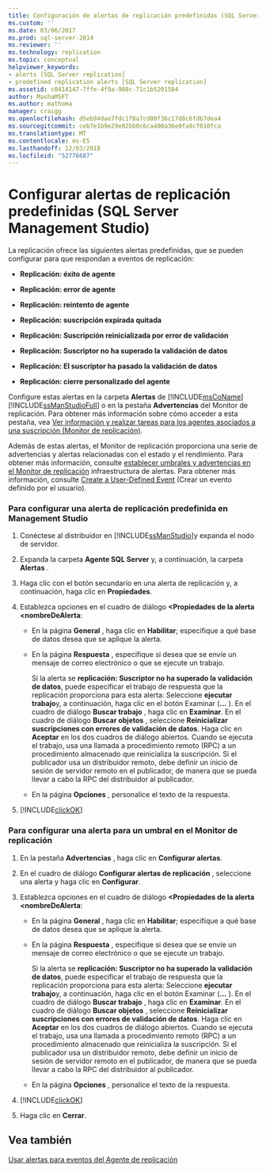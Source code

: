 ```yaml
---
title: Configuración de alertas de replicación predefinidas (SQL Server Management Studio) | Microsoft Docs
ms.custom: ''
ms.date: 03/06/2017
ms.prod: sql-server-2014
ms.reviewer: ''
ms.technology: replication
ms.topic: conceptual
helpviewer_keywords:
- alerts [SQL Server replication]
- predefined replication alerts [SQL Server replication]
ms.assetid: c0414147-7ffe-4f9a-908c-71c1b5201584
author: MashaMSFT
ms.author: mathoma
manager: craigg
ms.openlocfilehash: d5eb94dae7fdc1f8a7cd00f36c17d8c6fdb7dea4
ms.sourcegitcommit: ceb7e1b9e29e02bb0c6ca400a36e0fa9cf010fca
ms.translationtype: MT
ms.contentlocale: es-ES
ms.lasthandoff: 12/03/2018
ms.locfileid: "52776687"
---
```

# <a name="configure-predefined-replication-alerts-sql-server-management-studio"></a>Configurar alertas de replicación predefinidas (SQL Server Management Studio)
  La replicación ofrece las siguientes alertas predefinidas, que se pueden configurar para que respondan a eventos de replicación:  
  
-   **Replicación: éxito de agente**  
  
-   **Replicación: error de agente**  
  
-   **Replicación: reintento de agente**  
  
-   **Replicación: suscripción expirada quitada**  
  
-   **Replicación: Suscripción reinicializada por error de validación**  
  
-   **Replicación: Suscriptor no ha superado la validación de datos**  
  
-   **Replicación: El suscriptor ha pasado la validación de datos**  
  
-   **Replicación: cierre personalizado del agente**  
  
 Configure estas alertas en la carpeta **Alertas** de [!INCLUDE[msCoName](../../../includes/msconame-md.md)] [!INCLUDE[ssManStudioFull](../../../includes/ssmanstudiofull-md.md)] o en la pestaña **Advertencias** del Monitor de replicación. Para obtener más información sobre cómo acceder a esta pestaña, vea [Ver información y realizar tareas para los agentes asociados a una suscripción &#40;Monitor de replicación&#41;](../monitor/view-information-and-perform-tasks-for-a-subscription-replication-monitor.md).  
  
 Además de estas alertas, el Monitor de replicación proporciona una serie de advertencias y alertas relacionadas con el estado y el rendimiento. Para obtener más información, consulte [establecer umbrales y advertencias en el Monitor de replicación](../monitor/set-thresholds-and-warnings-in-replication-monitor.md) infraestructura de alertas. Para obtener más información, consulte [Create a User-Defined Event](../../../ssms/agent/create-a-user-defined-event.md) (Crear un evento definido por el usuario).  
  
### <a name="to-configure-a-predefined-replication-alert-in-management-studio"></a>Para configurar una alerta de replicación predefinida en Management Studio  
  
1.  Conéctese al distribuidor en [!INCLUDE[ssManStudio](../../../includes/ssmanstudio-md.md)]y expanda el nodo de servidor.  
  
2.  Expanda la carpeta **Agente SQL Server** y, a continuación, la carpeta **Alertas** .  
  
3.  Haga clic con el botón secundario en una alerta de replicación y, a continuación, haga clic en **Propiedades**.  
  
4.  Establezca opciones en el cuadro de diálogo **\<Propiedades de la alerta <nombreDeAlerta**:  
  
    -   En la página **General** , haga clic en **Habilitar**; especifique a qué base de datos desea que se aplique la alerta.  
  
    -   En la página **Respuesta** , especifique si desea que se envíe un mensaje de correo electrónico o que se ejecute un trabajo.  
  
         Si la alerta se **replicación: Suscriptor no ha superado la validación de datos**, puede especificar el trabajo de respuesta que la replicación proporciona para esta alerta: Seleccione **ejecutar trabajo**y, a continuación, haga clic en el botón Examinar (**...** ). En el cuadro de diálogo **Buscar trabajo** , haga clic en **Examinar**. En el cuadro de diálogo **Buscar objetos** , seleccione **Reinicializar suscripciones con errores de validación de datos**. Haga clic en **Aceptar** en los dos cuadros de diálogo abiertos. Cuando se ejecuta el trabajo, usa una llamada a procedimiento remoto (RPC) a un procedimiento almacenado que reinicializa la suscripción. Si el publicador usa un distribuidor remoto, debe definir un inicio de sesión de servidor remoto en el publicador, de manera que se pueda llevar a cabo la RPC del distribuidor al publicador.  
  
    -   En la página **Opciones** , personalice el texto de la respuesta.  
  
5.  [!INCLUDE[clickOK](../../../includes/clickok-md.md)]  
  
### <a name="to-configure-an-alert-for-a-threshold-in-replication-monitor"></a>Para configurar una alerta para un umbral en el Monitor de replicación  
  
1.  En la pestaña **Advertencias** , haga clic en **Configurar alertas**.  
  
2.  En el cuadro de diálogo **Configurar alertas de replicación** , seleccione una alerta y haga clic en **Configurar**.  
  
3.  Establezca opciones en el cuadro de diálogo **\<Propiedades de la alerta <nombreDeAlerta**:  
  
    -   En la página **General** , haga clic en **Habilitar**; especifique a qué base de datos desea que se aplique la alerta.  
  
    -   En la página **Respuesta** , especifique si desea que se envíe un mensaje de correo electrónico o que se ejecute un trabajo.  
  
         Si la alerta se **replicación: Suscriptor no ha superado la validación de datos**, puede especificar el trabajo de respuesta que la replicación proporciona para esta alerta: Seleccione **ejecutar trabajo**y, a continuación, haga clic en el botón Examinar (**...** ). En el cuadro de diálogo **Buscar trabajo** , haga clic en **Examinar**. En el cuadro de diálogo **Buscar objetos** , seleccione **Reinicializar suscripciones con errores de validación de datos**. Haga clic en **Aceptar** en los dos cuadros de diálogo abiertos. Cuando se ejecuta el trabajo, usa una llamada a procedimiento remoto (RPC) a un procedimiento almacenado que reinicializa la suscripción. Si el publicador usa un distribuidor remoto, debe definir un inicio de sesión de servidor remoto en el publicador, de manera que se pueda llevar a cabo la RPC del distribuidor al publicador.  
  
    -   En la página **Opciones** , personalice el texto de la respuesta.  
  
4.  [!INCLUDE[clickOK](../../../includes/clickok-md.md)]  
  
5.  Haga clic en **Cerrar**.  
  
## <a name="see-also"></a>Vea también  
 [Usar alertas para eventos del Agente de replicación](../agents/use-alerts-for-replication-agent-events.md)  
  
  

